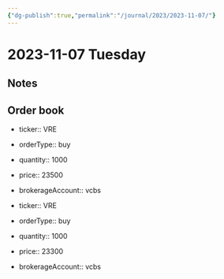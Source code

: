 ```yaml
---
{"dg-publish":true,"permalink":"/journal/2023/2023-11-07/"}
---
```


# 2023-11-07 Tuesday

## Notes

## Order book

- ticker:: VRE
- orderType:: buy
- quantity:: 1000
- price:: 23500
- brokerageAccount:: vcbs

- ticker:: VRE
- orderType:: buy
- quantity:: 1000
- price:: 23300
- brokerageAccount:: vcbs